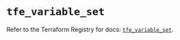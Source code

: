 # `tfe_variable_set`

Refer to the Terraform Registry for docs: [`tfe_variable_set`](https://registry.terraform.io/providers/hashicorp/tfe/0.61.0/docs/resources/variable_set).
